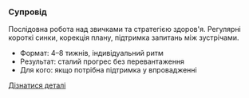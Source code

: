 ### Супровід

Послідовна робота над звичками та стратегією здоров'я. Регулярні короткі синки, корекція плану, підтримка запитань між зустрічами.

- Формат: 4–8 тижнів, індивідуальний ритм
- Результат: сталий прогрес без перевантаження
- Для кого: якщо потрібна підтримка у впровадженні

[Дізнатися деталі](#contact)



